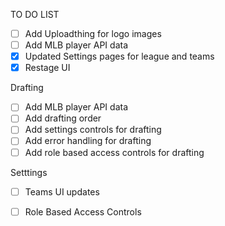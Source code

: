   TO DO LIST
  - [ ] Add Uploadthing for logo images
  - [ ] Add MLB player API data
  - [X] Updated Settings pages for league and teams
  - [X] Restage UI

  Drafting
  - [ ] Add MLB player API data
  - [ ] Add drafting order
  - [ ] Add settings controls for drafting
  - [ ] Add error handling for drafting
  - [ ] Add role based access controls for drafting

  Setttings
  - [ ] Teams UI updates
  - [ ] Role Based Access Controls



